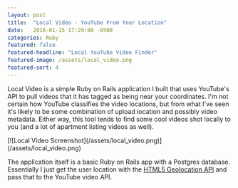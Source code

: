 ```yaml
---
layout: post
title:  "Local Video - YouTube From Your Location"
date:   2016-01-15 17:29:00 -0500
categories: Ruby
featured: false
featured-headline: "Local YouTube Video Finder"
featured-image: /assets/local_video.png
featured-sort: 4
---
```


Local Video is a simple Ruby on Rails application I built that uses YouTube's API to pull videos that it has tagged as being near your coordinates. I'm not certain how YouTube classifies the video locations, but from what I've seen it's likely to be some combination of upload location and possibly video metadata. Either way, this tool tends to find some cool videos shot locally to you (and a lot of apartment listing videos as well). 

<div class='image-container'>
[![Local Video Screenshot](/assets/local_video.png)](/assets/local_video.png)
</div>

The application itself is a basic Ruby on Rails app with a Postgres database. Essentially I just get the user location with the [HTML5 Geolocation API](http://www.w3schools.com/html/html5_geolocation.asp) and pass that to the YouTube video API.
